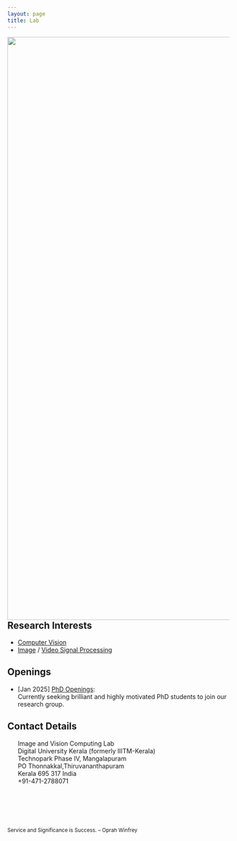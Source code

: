```yaml
---
layout: page
title: Lab
---
```


<img align="left" src="IMG_3926.JPG" width="1320" >

## Research Interests
* [Computer Vision](https://en.wikipedia.org/wiki/Computer_vision)
* [Image](https://en.wikipedia.org/wiki/Digital_image_processing) / [Video Signal Processing](https://en.wikipedia.org/wiki/Video_processing)

## Openings
* [Jan 2025] [PhD Openings](https://duk.ac.in/admissions2023/):<br/>
    Currently seeking brilliant and highly motivated PhD students to join our research group.     
    
## Contact Details
&nbsp;&nbsp;&nbsp;&nbsp;&nbsp;&nbsp;Image and Vision Computing Lab<br>
&nbsp;&nbsp;&nbsp;&nbsp;&nbsp;&nbsp;Digital University Kerala (formerly IIITM-Kerala)<br>
&nbsp;&nbsp;&nbsp;&nbsp;&nbsp;&nbsp;Technopark Phase IV, Mangalapuram<br>
&nbsp;&nbsp;&nbsp;&nbsp;&nbsp;&nbsp;PO Thonnakkal,Thiruvananthapuram<br> 
&nbsp;&nbsp;&nbsp;&nbsp;&nbsp;&nbsp;Kerala 695 317 India <br> 
&nbsp;&nbsp;&nbsp;&nbsp;&nbsp;&nbsp;+91-471-2788071<br> 
<br/><br/>

 




<br/><br/>
<p><small>Service and Significance is Success. – Oprah Winfrey </small></p>
